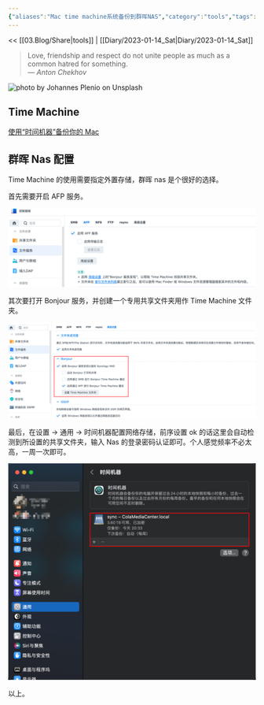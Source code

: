 ```yaml
---
{"aliases":"Mac time machine系统备份到群晖NAS","category":"tools","tags":["tools","mac","nas"],"status":"publish","link":"NA","date created":"2023-01-14 Sat 22:59:13","date modified":"2023-03-02 Thu 07:37:58","dg-publish":true,"permalink":"/Inbox/tools/Mac time machine系统备份到群晖NAS/","dgPassFrontmatter":true}
---
```



<< [[03.Blog/Share\|tools]] | [[Diary/2023-01-14_Sat\|Diary/2023-01-14_Sat]]

> Love, friendship and respect do not unite people as much as a common hatred for something.  
> — <cite>Anton Chekhov</cite>

![photo by Johannes Plenio on Unsplash](https://images.unsplash.com/photo-1534447677768-be436bb09401?crop=entropy&cs=tinysrgb&fm=jpg&ixid=MnwzNjM5Nzd8MHwxfHJhbmRvbXx8fHx8fHx8fDE2NzM3MDgzNjM&ixlib=rb-4.0.3&q=80&w=200&h=200)

## Time Machine

[使用“时间机器”备份你的 Mac](https://support.apple.com/zh-cn/HT201250)

## 群晖 Nas 配置

Time Machine 的使用需要指定外置存储，群晖 nas 是个很好的选择。

首先需要开启 AFP 服务。

![Pasted image 20230114231305](https://github.com/Yunz93/PicRepo/raw/main/image/Pasted%20image%2020230114231305.png)

其次要打开 Bonjour 服务，并创建一个专用共享文件夹用作 Time Machine 文件夹。

![Pasted image 20230114231433](https://github.com/Yunz93/PicRepo/raw/main/image/Pasted%20image%2020230114231433.png)

最后，在设置 -> 通用 -> 时间机器配置网络存储，前序设置 ok 的话这里会自动检测到所设置的共享文件夹，输入 Nas 的登录密码认证即可。个人感觉频率不必太高，一周一次即可。

![Pasted image 20230114232225](https://github.com/Yunz93/PicRepo/raw/main/image/Pasted%20image%2020230114232225.png)

以上。
